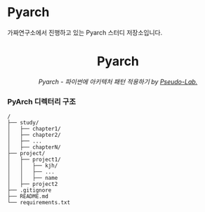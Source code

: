 # Pyarch
가짜연구소에서 진행하고 있는 Pyarch 스터디 저장소입니다.

<h1 align="center">Pyarch</h1>

<p align="center"><i>Pyarch - 파이썬에 아키텍처 패턴 적용하기 by <a href="https://pseudo-lab.com/">Pseudo-Lab.</a></i></p>

### PyArch 디렉터리 구조
```
/
├── study/
│   ├── chapter1/
│   ├── chapter2/
│   ├── ...
│   ├── chapterN/
├── project/
│   ├── project1/
│   │   ├── kjh/
│   │   ├── ...
│   │   ├── name
│   ├── project2
├── .gitignore
├── README.md
└── requirements.txt
```
